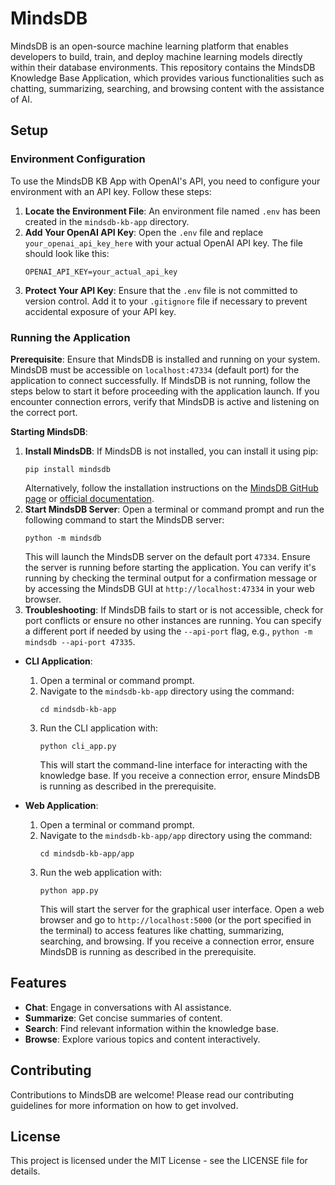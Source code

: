 # MindsDB

MindsDB is an open-source machine learning platform that enables developers to build, train, and deploy machine learning models directly within their database environments. This repository contains the MindsDB Knowledge Base Application, which provides various functionalities such as chatting, summarizing, searching, and browsing content with the assistance of AI.

## Setup

### Environment Configuration

To use the MindsDB KB App with OpenAI's API, you need to configure your environment with an API key. Follow these steps:

1. **Locate the Environment File**: An environment file named `.env` has been created in the `mindsdb-kb-app` directory.
2. **Add Your OpenAI API Key**: Open the `.env` file and replace `your_openai_api_key_here` with your actual OpenAI API key. The file should look like this:
   ```
   OPENAI_API_KEY=your_actual_api_key
   ```
3. **Protect Your API Key**: Ensure that the `.env` file is not committed to version control. Add it to your `.gitignore` file if necessary to prevent accidental exposure of your API key.

### Running the Application

**Prerequisite**: Ensure that MindsDB is installed and running on your system. MindsDB must be accessible on `localhost:47334` (default port) for the application to connect successfully. If MindsDB is not running, follow the steps below to start it before proceeding with the application launch. If you encounter connection errors, verify that MindsDB is active and listening on the correct port.

**Starting MindsDB**:
1. **Install MindsDB**: If MindsDB is not installed, you can install it using pip:
   ```
   pip install mindsdb
   ```
   Alternatively, follow the installation instructions on the [MindsDB GitHub page](https://github.com/mindsdb/mindsdb) or [official documentation](https://docs.mindsdb.com/).
2. **Start MindsDB Server**: Open a terminal or command prompt and run the following command to start the MindsDB server:
   ```
   python -m mindsdb
   ```
   This will launch the MindsDB server on the default port `47334`. Ensure the server is running before starting the application. You can verify it's running by checking the terminal output for a confirmation message or by accessing the MindsDB GUI at `http://localhost:47334` in your web browser.
3. **Troubleshooting**: If MindsDB fails to start or is not accessible, check for port conflicts or ensure no other instances are running. You can specify a different port if needed by using the `--api-port` flag, e.g., `python -m mindsdb --api-port 47335`.

- **CLI Application**:
  1. Open a terminal or command prompt.
  2. Navigate to the `mindsdb-kb-app` directory using the command:
     ```
     cd mindsdb-kb-app
     ```
  3. Run the CLI application with:
     ```
     python cli_app.py
     ```
     This will start the command-line interface for interacting with the knowledge base. If you receive a connection error, ensure MindsDB is running as described in the prerequisite.

- **Web Application**:
  1. Open a terminal or command prompt.
  2. Navigate to the `mindsdb-kb-app/app` directory using the command:
     ```
     cd mindsdb-kb-app/app
     ```
  3. Run the web application with:
     ```
     python app.py
     ```
     This will start the server for the graphical user interface. Open a web browser and go to `http://localhost:5000` (or the port specified in the terminal) to access features like chatting, summarizing, searching, and browsing. If you receive a connection error, ensure MindsDB is running as described in the prerequisite.

## Features

- **Chat**: Engage in conversations with AI assistance.
- **Summarize**: Get concise summaries of content.
- **Search**: Find relevant information within the knowledge base.
- **Browse**: Explore various topics and content interactively.

## Contributing

Contributions to MindsDB are welcome! Please read our contributing guidelines for more information on how to get involved.

## License

This project is licensed under the MIT License - see the LICENSE file for details.
